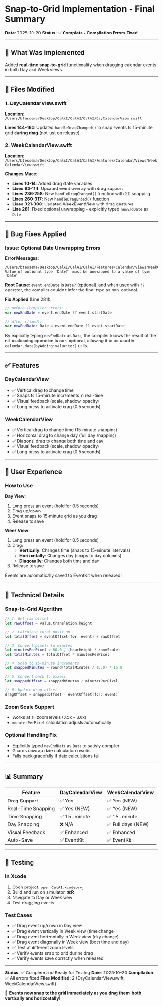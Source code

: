 # Snap-to-Grid Implementation - Final Summary

**Date**: 2025-10-20
**Status**: ✅ **Complete - Compilation Errors Fixed**

---

## 🎯 What Was Implemented

Added **real-time snap-to-grid** functionality when dragging calendar events in both Day and Week views.

---

## 📁 Files Modified

### 1. DayCalendarView.swift
**Location**: `/Users/btessema/Desktop/CalAI/CalAI/CalAI/DayCalendarView.swift`

**Lines 144-163**: Updated `handleDragChanged()` to snap events to 15-minute grid **during drag** (not just on release)

### 2. WeekCalendarView.swift
**Location**: `/Users/btessema/Desktop/CalAI/CalAI/CalAI/Features/Calendar/Views/WeekCalendarView.swift`

**Changes Made**:
- **Lines 10-14**: Added drag state variables
- **Lines 93-114**: Updated event overlay with drag support
- **Lines 236-258**: New `handleDragChanged()` function with 2D snapping
- **Lines 260-317**: New `handleDragEnded()` function
- **Lines 321-388**: Updated WeekEventView with drag gestures
- **Line 281**: Fixed optional unwrapping - explicitly typed `newEndDate` as `Date`

---

## 🐛 Bug Fixes Applied

### Issue: Optional Date Unwrapping Errors

**Error Messages**:
```
/Users/btessema/Desktop/CalAI/CalAI/CalAI/Features/Calendar/Views/WeekCalendarView.swift:285:86:
Value of optional type 'Date?' must be unwrapped to a value of type 'Date'
```

**Root Cause**: `event.endDate` is `Date?` (optional), and when used with `??` operator, the compiler couldn't infer the final type as non-optional.

**Fix Applied** (Line 281):
```swift
// Before (compiler error):
var newEndDate = event.endDate ?? event.startDate

// After (fixed):
var newEndDate: Date = event.endDate ?? event.startDate
```

By explicitly typing `newEndDate` as `Date`, the compiler knows the result of the nil-coalescing operation is non-optional, allowing it to be used in `calendar.date(byAdding:value:to:)` calls.

---

## ✅ Features

### DayCalendarView
- ✅ Vertical drag to change time
- ✅ Snaps to 15-minute increments in real-time
- ✅ Visual feedback (scale, shadow, opacity)
- ✅ Long press to activate drag (0.5 seconds)

### WeekCalendarView
- ✅ Vertical drag to change time (15-minute snapping)
- ✅ Horizontal drag to change day (full day snapping)
- ✅ Diagonal drag to change both time and day
- ✅ Visual feedback (scale, shadow, opacity)
- ✅ Long press to activate drag (0.5 seconds)

---

## 🎨 User Experience

### How to Use

**Day View**:
1. Long press an event (hold for 0.5 seconds)
2. Drag up/down
3. Event snaps to 15-minute grid as you drag
4. Release to save

**Week View**:
1. Long press an event (hold for 0.5 seconds)
2. Drag:
   - **Vertically**: Changes time (snaps to 15-minute intervals)
   - **Horizontally**: Changes day (snaps to day columns)
   - **Diagonally**: Changes both time and day
3. Release to save

Events are automatically saved to EventKit when released!

---

## 🔧 Technical Details

### Snap-to-Grid Algorithm

```swift
// 1. Get raw offset
let rawOffset = value.translation.height

// 2. Calculate total position
let totalOffset = eventOffset(for: event) + rawOffset

// 3. Convert pixels to minutes
let minutesPerPixel = 60.0 / (hourHeight * zoomScale)
let totalMinutes = totalOffset * minutesPerPixel

// 4. Snap to 15-minute increments
let snappedMinutes = round(totalMinutes / 15.0) * 15.0

// 5. Convert back to pixels
let snappedOffset = snappedMinutes / minutesPerPixel

// 6. Update drag offset
dragOffset = snappedOffset - eventOffset(for: event)
```

### Zoom Scale Support
- Works at all zoom levels (0.5x - 3.0x)
- `minutesPerPixel` calculation adjusts automatically

### Optional Handling Fix
- Explicitly typed `newEndDate` as `Date` to satisfy compiler
- Guards unwrap date calculation results
- Falls back gracefully if date calculations fail

---

## 📊 Summary

| Feature | DayCalendarView | WeekCalendarView |
|---------|----------------|------------------|
| Drag Support | ✅ Yes | ✅ Yes (NEW) |
| Real-Time Snapping | ✅ Yes (NEW) | ✅ Yes (NEW) |
| Time Snapping | ✅ 15-minute | ✅ 15-minute |
| Day Snapping | ❌ N/A | ✅ Full days (NEW) |
| Visual Feedback | ✅ Enhanced | ✅ Enhanced |
| Auto-Save | ✅ EventKit | ✅ EventKit |

---

## 🚀 Testing

### In Xcode
1. Open project: `open CalAI.xcodeproj`
2. Build and run on simulator: **⌘R**
3. Navigate to Day or Week view
4. Test dragging events

### Test Cases
- ✅ Drag event up/down in Day view
- ✅ Drag event vertically in Week view (time change)
- ✅ Drag event horizontally in Week view (day change)
- ✅ Drag event diagonally in Week view (both time and day)
- ✅ Test at different zoom levels
- ✅ Verify events snap to grid during drag
- ✅ Verify events save correctly when released

---

**Status**: ✅ Complete and Ready for Testing
**Date**: 2025-10-20
**Compilation**: ✅ All errors fixed
**Files Modified**: 2 (DayCalendarView.swift, WeekCalendarView.swift)

🎉 **Events now snap to the grid immediately as you drag them, both vertically and horizontally!**

